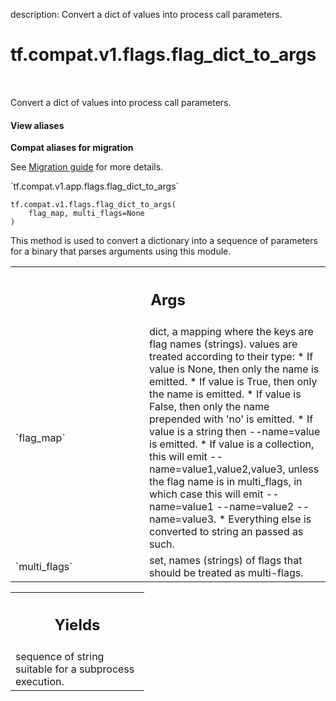 description: Convert a dict of values into process call parameters.

<div itemscope itemtype="http://developers.google.com/ReferenceObject">
<meta itemprop="name" content="tf.compat.v1.flags.flag_dict_to_args" />
<meta itemprop="path" content="Stable" />
</div>

# tf.compat.v1.flags.flag_dict_to_args

<!-- Insert buttons and diff -->

<table class="tfo-notebook-buttons tfo-api nocontent" align="left">

</table>



Convert a dict of values into process call parameters.

<section class="expandable">
  <h4 class="showalways">View aliases</h4>
  <p>
<b>Compat aliases for migration</b>
<p>See
<a href="https://www.tensorflow.org/guide/migrate">Migration guide</a> for
more details.</p>
<p>`tf.compat.v1.app.flags.flag_dict_to_args`</p>
</p>
</section>

<pre class="devsite-click-to-copy prettyprint lang-py tfo-signature-link">
<code>tf.compat.v1.flags.flag_dict_to_args(
    flag_map, multi_flags=None
)
</code></pre>



<!-- Placeholder for "Used in" -->

This method is used to convert a dictionary into a sequence of parameters
for a binary that parses arguments using this module.

<!-- Tabular view -->
 <table class="responsive fixed orange">
<colgroup><col width="214px"><col></colgroup>
<tr><th colspan="2"><h2 class="add-link">Args</h2></th></tr>

<tr>
<td>
`flag_map`
</td>
<td>
dict, a mapping where the keys are flag names (strings).
values are treated according to their type:
* If value is None, then only the name is emitted.
* If value is True, then only the name is emitted.
* If value is False, then only the name prepended with 'no' is emitted.
* If value is a string then --name=value is emitted.
* If value is a collection, this will emit --name=value1,value2,value3,
  unless the flag name is in multi_flags, in which case this will emit
  --name=value1 --name=value2 --name=value3.
* Everything else is converted to string an passed as such.
</td>
</tr><tr>
<td>
`multi_flags`
</td>
<td>
set, names (strings) of flags that should be treated as
multi-flags.
</td>
</tr>
</table>



<!-- Tabular view -->
 <table class="responsive fixed orange">
<colgroup><col width="214px"><col></colgroup>
<tr><th colspan="2"><h2 class="add-link">Yields</h2></th></tr>
<tr class="alt">
<td colspan="2">
sequence of string suitable for a subprocess execution.
</td>
</tr>

</table>

